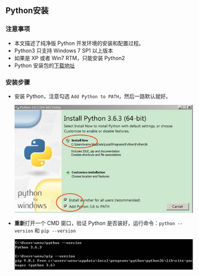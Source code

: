 ## Python安装

### 注意事项

- 本文描述了纯净版 Python 开发环境的安装和配置过程。
- Python3 只支持 Windows 7 SP1 以上版本
- 如果是 XP 或者 Win7 RTM，只能安装 Python2
- Python 安装包的[下载地址](https://www.python.org/downloads/)

### 安装步骤

- 安装 Python，注意勾选 `Add Python to PATH`，然后一路默认就好。

    ![Install-Python.png](images/9da5527f336948b59f2e5f195552cb61-Install-Python.png)

- **重新**打开一个 CMD 窗口，验证 Python 是否装好，运行命令：`python --version` 和 `pip --version`

    ![Python-Version.png](images/9da5527f336948b59f2e5f195552cb61-Python-Version.png)

